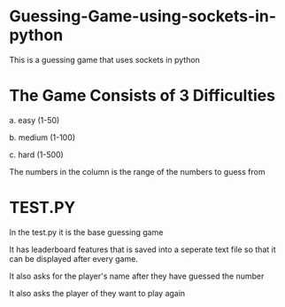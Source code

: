 # Guessing-Game-using-sockets-in-python
This is a guessing game that uses sockets in python

# The Game Consists of 3 Difficulties

a. easy (1-50)

b. medium (1-100)

c. hard (1-500)

The numbers in the column is the range of the numbers to guess from

# TEST.PY
In the test.py it is the base guessing game 

It has leaderboard features that is saved into a seperate text file so that it can be displayed 
after every game.

It also asks for the player's name after they have guessed the number

It also asks the player of they want to play again
